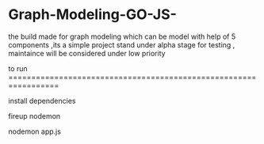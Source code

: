 # Graph-Modeling-GO-JS-

the build made for graph modeling which can be model with help of 5 components ,its a simple project stand under alpha stage for testing , maintaince will be considered under low priority


to run =================================================================

install dependencies 

fireup nodemon

nodemon app.js